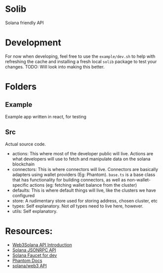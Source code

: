 # Solib

Solana friendly API

# Development

For now when developing, feel free to use the `example/dev.sh` to help with
refreshing the cache and installing a fresh local `solib` package to test your
changes. TODO: Will look into making this better.

# Folders

## Example
Example app written in react, for testing

## Src

Actual source code.

- actions: This where most of the developer public will live. Actions are what
  developers will use to fetch and manipulate data on the solana blockchain
- connectors: This is where connectors will live. Connectors are basically
  adapters using wallet providers (Eg: Phantom). `base.ts` is a base class that
  has functionality for building connectors, as well as non-wallet-specific
  actions (eg: fetching wallet balance from the cluster)
- defaults: This is where default things will live, like the clusters we have
  configured
- store: A rudimentary store used for storing address, chosen cluster, etc
- types: Self explanatory. Not *all* types need to live here, however.
- utils: Self explanatory.


# Resources:
- [Web3Solana API Introduction](https://docs.solana.com/developing/clients/javascript-api)
- [Solana JSONRPC API](https://docs.solana.com/developing/clients/jsonrpc-api)
- [Solana Faucet for dev](https://solfaucet.com/)
- [Phantom Docs](https://docs.phantom.app/integrating/extension-and-in-app-browser-web-apps/establishing-a-connection)
- [solana/web3 API](https://solana-labs.github.io/solana-web3.js/modules.html)
